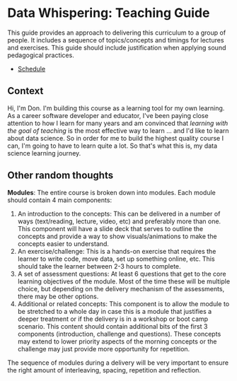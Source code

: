 # Data Whispering: Teaching Guide

This guide provides an approach to delivering this curriculum to a group of people. It includes a sequence of topics/concepts and timings for lectures and exercises. This guide should include justification when applying sound pedagogical practices.

- [Schedule](schedule)

## Context

Hi, I'm Don. I'm building this course as a learning tool for my own learning. As a career software developer and educator, I've been paying close attention to how I learn for many years and am convinced that _learning with the goal of teaching_ is the most effective way to learn ... and I'd like to learn about data science. So in order for me to build the highest quality course I can, I'm going to have to learn quite a lot. So that's what this is, my data science learning journey.


## Other random thoughts

**Modules**: The entire course is broken down into modules. Each module should contain 4 main components:

  1. An introduction to the concepts: This can be delivered in a number of ways (text/reading, lecture, video, etc) and preferably more than one. This component will have a slide deck that serves to outline the concepts and provide a way to show visuals/animations to make the concepts easier to understand.
  1. An exercise/challenge: This is a hands-on exercise that requires the learner to write code, move data, set up something online, etc. This should take the learner between 2-3 hours to complete.
  1. A set of assessment questions: At least 6 questions that get to the core learning objectives of the module. Most of the time these will be multiple choice, but depending on the delivery mechanism of the assessments, there may be other options.
  1. Additional or related concepts: This component is to allow the module to be stretched to a whole day in case this is a module that justifies a deeper treatment or if the delivery is in a workshop or boot camp scenario. This content should contain additional bits of the first 3 components (introduction, challenge and questions). These concepts may extend to lower priority aspects of the morning concepts or the challenge may just provide more opportunity for repetition.

The sequence of modules during a delivery will be very important to ensure the right amount of interleaving, spacing, repetition and reflection.

